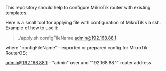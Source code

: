 This repository should help to configure MikroTik router with existing templates.

Here is a small tool for applying file with configuration of MikroTik via ssh. 
Example of how to use it:

> ./apply.sh configFileName admin@192.168.88.1

where "configFileName" - exported or prepared config for MikroTik RouterOS;

admin@192.168.88.1 - "admin" user and "192.168.88.1" router address